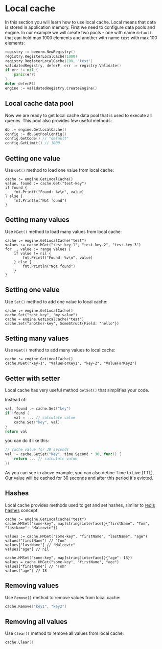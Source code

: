 # Local cache

In this section you will learn how to use local cache.
Local means that data is stored in application memory.
First we need to configure data pools and engine. In our example
we will create two pools - one with name `default` that can hold max 1000 elements
and another with name `test` with max 100 elements:

```go
registry := beeorm.NewRegistry()
registry.RegisterLocalCache(1000)
registry.RegisterLocalCache(100, "test")
validatedRegistry, deferF, err := registry.Validate()
if err != nil {
    panic(err)
}
defer deferF()
engine := validatedRegistry.CreateEngine()
```

## Local cache data pool

Now we are ready to get local cache data pool that is used to execute all queries.
This pool also provides few useful methods:

```go
db := engine.GetLocalCache()
config := db.GetPoolConfig()
config.GetCode() // "default"
config.GetLimit() // 1000
```

## Getting one value

Use ``Get()`` method to load one value from local cache:

```go{2}
cache := engine.GetLocalCache()
value, found := cache.Get("test-key")
if found {
    fmt.Printf("Found: %v\n", value)
} else {
    fmt.Println("Not found")
}
```

## Getting many values

Use ``MGet()`` method to load many values from local cache:

```go{2}
cache := engine.GetLocalCache("test")
values := cache.MGet("test-key-1", "test-key-2", "test-key-3")
for _, value := range values {
    if value != nil {
        fmt.Printf("Found: %v\n", value)
    } else {
        fmt.Println("Not found")
    }
}
```

## Setting one value

Use ``Set()`` method to add one value to local cache:

```go{2,4}
cache := engine.GetLocalCache()
cache.Set("test-key", "my value")
cache = engine.GetLocalCache("test")
cache.Set("another-key", SomeStruct{Field: "hello"})
```

## Setting many values

Use ``MSet()`` method to add many values to local cache:

```go{2,4}
cache := engine.GetLocalCache()
cache.MSet("key-1", "ValueForKey1", "key-2", "ValueForKey2")
```

## Getter with setter

Local cache has very useful method `GetSet()` that
simplifies your code. 

Instead of:

```go
val, found := cache.Get("key")
if !found {
    val = ... // calculate value
    cache.Set("key", val)
}
return val
```

you can do it like this:

```go
// cache value for 30 seconds
val := cache.GetSet("key", time.Second * 30, func() {
    return ... // calculate value
})
```

As you can see in above example, you can also define Time to Live (TTL). 
Our value will be cached for 30 seconds and after this period it's evicted.


## Hashes

Local cache provides methods used to get and set hashes, similar
to [redis hashes](https://redis.io/topics/data-types#hashes) concept:

```go{2,4,9,10}
cache := engine.GetLocalCache("test")
cache.HMSet("some-key", map[string]interface{}{"firstName": "Tom", "lastName": "Malcovic"})

values := cache.HMGet("some-key", "firstName", "lastName", "age")
values["firstName"] // "Tom"
values["lastName"] // "Malcovic"
values["age"] // nil

cache.HMSet("some-key", map[string]interface{}{"age": 18})
values = cache.HMGet("some-key", "firstName", "age")
values["firstName"] // "Tom"
values["age"] // 18
```

## Removing values

Use ``Remove()`` method to remove values from local cache:

```go
cache.Remove("key1", "key2")
```


## Removing all values

Use ``Clear()`` method to remove all values from local cache:

```go
cache.Clear()
```
